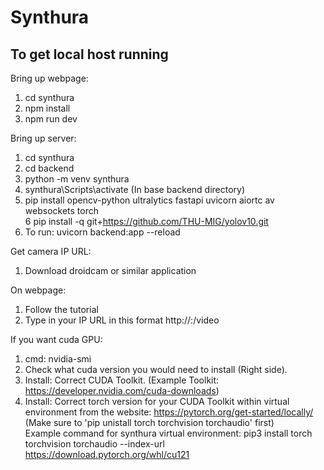 # Synthura

## To get local host running

Bring up webpage:
1. cd synthura <br>
2. npm install <br>
3. npm run dev <br>

Bring up server:
1. cd synthura <br>
2. cd backend <br>
3. python -m venv synthura <br>
4. synthura\Scripts\activate (In base backend directory) <br>
5. pip install opencv-python ultralytics fastapi uvicorn aiortc av websockets torch <br>
6  pip install -q git+https://github.com/THU-MIG/yolov10.git <br>
7. To run: uvicorn backend:app --reload <br>

Get camera IP URL:
1. Download droidcam or similar application <br>

On webpage:
1. Follow the tutorial
2. Type in your IP URL in this format http://<ip>:<port>/video <br>

If you want cuda GPU:
1. cmd: nvidia-smi <br>
2. Check what cuda version you would need to install (Right side). <br>
3. Install: Correct CUDA Toolkit. (Example Toolkit: https://developer.nvidia.com/cuda-downloads) <br>
4. Install: Correct torch version for your CUDA Toolkit within virtual environment from the website: https://pytorch.org/get-started/locally/ (Make sure to 'pip unistall torch torchvision torchaudio' first) <br>
Example command for synthura virtual environment: pip3 install torch torchvision torchaudio --index-url https://download.pytorch.org/whl/cu121 <br>
